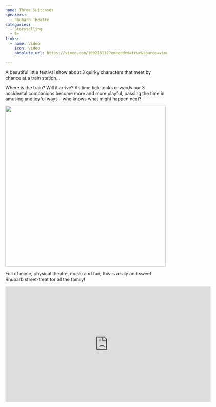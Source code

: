 ```yaml
---
name: Three Suitcases
speakers:
  - Rhubarb Theatre
categories:
  - Storytelling
  - 5+
links:
  - name: Video
    icon: video
    absolute_url: https://vimeo.com/100216132?embedded=true&source=vimeo_logo&owner=29882096

---
```


A beautiful little festival show about 3 quirky characters that meet by chance at a train station…

Where is the train? Will it arrive?  As time tick-tocks onwards our 3 accidental companions become more and more playful, passing the time in amusing and joyful ways – who knows what might happen next?


<img src="../../assets/images/rhubarb-three-suitcases.jpeg" width="500" />


Full of mime, physical theatre, music and fun, this is a silly and sweet Rhubarb street-treat for all the family!

<iframe title="vimeo-player" src="https://player.vimeo.com/video/100216132?h=a74c947929" width="640" height="360" frameborder="0"    allowfullscreen></iframe>